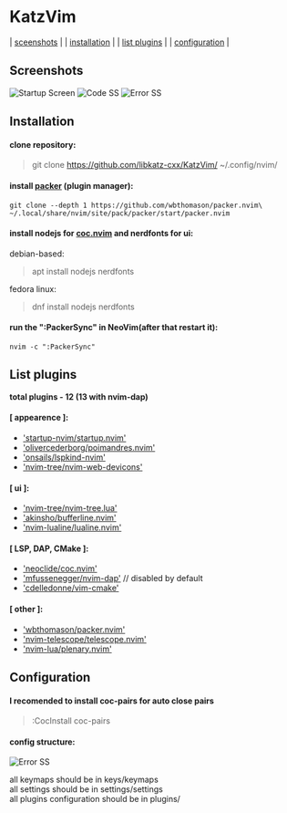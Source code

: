 # KatzVim
| [sceenshots](#screenshots)      |
| [installation](#installation)   |
| [list plugins](#list-plugins)   |
| [configuration](#configuration) |

## Screenshots
![Startup Screen](https://raw.github.com/libkatz-cxx/KatzNVim/main/screenshots/startup_screen.png)
![Code SS](https://raw.github.com/libkatz-cxx/KatzNVim/main/screenshots/code.png)
![Error SS](https://raw.github.com/libkatz-cxx/KatzNVim/main/screenshots/lsp.png)

## Installation
#### clone repository:
> git clone https://github.com/libkatz-cxx/KatzVim/ ~/.config/nvim/

#### install [packer](https://github.com/wbthomason/packer.nvim) (plugin manager):
```
git clone --depth 1 https://github.com/wbthomason/packer.nvim\   
~/.local/share/nvim/site/pack/packer/start/packer.nvim
```

#### install nodejs for [coc.nvim](https://github.com/neoclide/coc.nvim) and nerdfonts for ui:   
debian-based:   
> apt install nodejs nerdfonts

fedora linux:   
> dnf install nodejs nerdfonts   

#### run the ":PackerSync" in NeoVim(after that restart it):    
``` nvim -c ":PackerSync" ```

## List plugins   
**total plugins - 12 (13 with nvim-dap)**  

#### [ appearence ]:   
* ['startup-nvim/startup.nvim'](https://github.com/startup-nvim/startup.nvim)   
* ['olivercederborg/poimandres.nvim'](https://github.com/olivercederborg/poimandres.nvim)   
* ['onsails/lspkind-nvim'](https://github.com/onsails/lspkind-nvim)   
* ['nvim-tree/nvim-web-devicons'](https://github.com/nvim-tree/nvim-web-devicons)   

#### [ ui ]:   
* ['nvim-tree/nvim-tree.lua'](https://github.com/nvim-tree/nvim-tree.lua)    
* ['akinsho/bufferline.nvim'](https://github.com/akinsho/bufferline.nvim)     
* ['nvim-lualine/lualine.nvim'](https://github.com/nvim-lualine/lualine.nvim)   

#### [ LSP, DAP, CMake ]:   
* ['neoclide/coc.nvim'](https://github.com/neoclide/coc.nvim)   
* ['mfussenegger/nvim-dap'](https://github.com/mfussenegger/nvim-dap)   // disabled by default   
* ['cdelledonne/vim-cmake'](https://github.com/cdelledonne/vim-cmake)   

#### [ other ]:   
* ['wbthomason/packer.nvim'](https://github.com/wbthomason/packer.nvim)   
* ['nvim-telescope/telescope.nvim'](https://github.com/nvim-telescope/telescope.nvim)   
* ['nvim-lua/plenary.nvim'](https://github.com/nvim-lua/plenary.nvim)   


## Configuration   
#### I recomended to install coc-pairs for auto close pairs   
> :CocInstall coc-pairs   

#### config structure:
![Error SS](https://raw.github.com/libkatz-cxx/KatzNVim/main/screenshots/tree.png)
        
all keymaps should be in keys/keymaps   
all settings should be in settings/settings   
all plugins configuration should be in plugins/   

